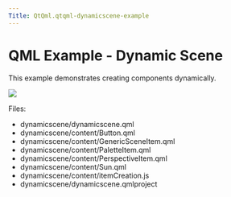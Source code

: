 ```yaml
---
Title: QtQml.qtqml-dynamicscene-example
---
```

        
QML Example - Dynamic Scene
===========================

<span class="subtitle"></span>
<span id="details"></span>
This example demonstrates creating components dynamically.

![](https://developer.ubuntu.com/static/devportal_uploaded/e79ff372-309b-4d6f-9faf-583143f9dff6-api/apps/qml/sdk-14.10/qtqml-dynamicscene-example/images/qml-dynamicscene-example.png)

Files:

-   dynamicscene/dynamicscene.qml
-   dynamicscene/content/Button.qml
-   dynamicscene/content/GenericSceneItem.qml
-   dynamicscene/content/PaletteItem.qml
-   dynamicscene/content/PerspectiveItem.qml
-   dynamicscene/content/Sun.qml
-   dynamicscene/content/itemCreation.js
-   dynamicscene/dynamicscene.qmlproject

